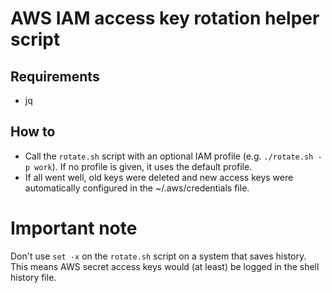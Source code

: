 # AWS IAM access key rotation helper script

## Requirements
- jq

## How to
- Call the `rotate.sh` script with an optional IAM profile (e.g. `./rotate.sh -p work`). If no profile is given, it uses the default profile.
- If all went well, old keys were deleted and new access keys were automatically configured in the ~/.aws/credentials file.

# Important note
Don't use `set -x` on the `rotate.sh` script on a system that saves history. This means AWS secret access keys would (at least) be logged in the shell history file.
